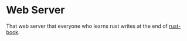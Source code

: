 # Web Server

That web server that everyone who learns rust writes at the end of [rust-book](https://doc.rust-lang.org/book/ch20-01-single-threaded.html).
